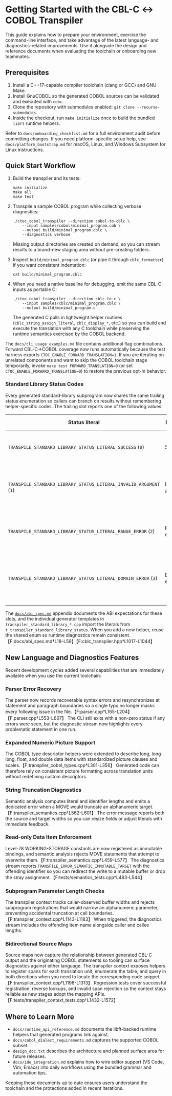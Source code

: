 # Getting Started with the CBL-C ↔ COBOL Transpiler

This guide explains how to prepare your environment, exercise the command-line interface, and take advantage of the latest language- and diagnostics-related improvements. Use it alongside the design and reference documents when evaluating the toolchain or onboarding new teammates.

## Prerequisites

1. Install a C++17-capable compiler toolchain (clang or GCC) and GNU Make.
2. Install GnuCOBOL so the generated COBOL sources can be validated and executed with `cobc`.
3. Clone the repository with submodules enabled: `git clone --recurse-submodules`.
4. Inside the checkout, run `make initialize` once to build the bundled `libft` runtime helpers.

Refer to `docs/onboarding_checklist.md` for a full environment audit before committing changes. If you need platform-specific setup help, see `docs/platform_bootstrap.md` for macOS, Linux, and Windows Subsystem for Linux instructions.

## Quick Start Workflow

1. Build the transpiler and its tests:
   ```
   make initialize
   make all
   make test
   ```
2. Transpile a sample COBOL program while collecting verbose diagnostics:
   ```
   ./ctoc_cobol_transpiler --direction cobol-to-cblc \
       --input samples/cobol/minimal_program.cob \
       --output build/minimal_program.cblc \
       --diagnostics verbose
   ```
   Missing output directories are created on demand, so you can stream results to a brand-new staging area without pre-creating folders.
3. Inspect `build/minimal_program.cblc` (or pipe it through `cblc_formatter`) if you want consistent indentation:
   ```
   cat build/minimal_program.cblc
   ```

4. When you need a native baseline for debugging, emit the same CBL-C inputs as portable C:
   ```
   ./ctoc_cobol_transpiler --direction cblc-to-c \
       --input samples/cblc/minimal_program.cblc \
       --output build/minimal_program.c
   ```
   The generated C pulls in lightweight helper routines (`cblc_string_assign_literal`, `cblc_display_*`, etc.) so you can build and execute the translation with any C toolchain while preserving the runtime semantics exercised by the COBOL backend.

The `docs/cli_usage_examples.md` file contains additional flag combinations. Forward CBL-C→COBOL coverage now runs automatically because the test harness exports `CTOC_ENABLE_FORWARD_TRANSLATION=1`. If you are iterating on unrelated components and want to skip the COBOL toolchain stage temporarily, invoke `make test FORWARD_TRANSLATION=0` (or set `CTOC_ENABLE_FORWARD_TRANSLATION=0`) to restore the previous opt-in behavior.

### Standard Library Status Codes

Every generated standard-library subprogram now shares the same trailing status enumeration so callers can branch on results without remembering helper-specific codes. The trailing slot reports one of the following values:

| Status literal | Meaning | When it occurs |
| --- | --- | --- |
| `TRANSPILE_STANDARD_LIBRARY_STATUS_LITERAL_SUCCESS` (`0`) | Success | The helper completed without validation problems. |
| `TRANSPILE_STANDARD_LIBRARY_STATUS_LITERAL_INVALID_ARGUMENT` (`1`) | Invalid argument | Callers provided malformed input, such as non-digit characters to `CBLC-ATOI`. |
| `TRANSPILE_STANDARD_LIBRARY_STATUS_LITERAL_RANGE_ERROR` (`2`) | Range error | The helper detected overflow or a value that could not fit in the target. |
| `TRANSPILE_STANDARD_LIBRARY_STATUS_LITERAL_DOMAIN_ERROR` (`3`) | Domain error | Mathematical domain checks failed (for example, a negative operand passed to `CBLC-SQRT`). |

The [`docs/abi_spec.md`](abi_spec.md) appendix documents the ABI expectations for these slots, and the individual generator templates in `transpiler_standard_library_*.cpp` import the literals from `t_transpiler_standard_library_status`. When you add a new helper, reuse the shared enum so runtime diagnostics remain consistent.【F:docs/abi_spec.md†L18-L59】【F:cblc_transpiler.hpp†L1017-L1044】

## New Language and Diagnostics Features

Recent development cycles added several capabilities that are immediately available when you use the current toolchain:

### Parser Error Recovery

The parser now records recoverable syntax errors and resynchronizes at statement and paragraph boundaries so a single typo no longer masks every following issue in the file.【F:parser.cpp†L165-L204】【F:parser.cpp†L553-L607】 The CLI still exits with a non-zero status if any errors were seen, but the diagnostic stream now highlights every problematic statement in one run.

### Expanded Numeric Picture Support

The COBOL type descriptor helpers were extended to describe long, long long, float, and double data items with standardized picture clauses and scales.【F:transpiler_cobol_types.cpp†L301-L356】 Generated code can therefore rely on consistent picture formatting across translation units without redefining custom descriptors.

### String Truncation Diagnostics

Semantic analysis computes literal and identifier lengths and emits a dedicated error when a MOVE would truncate an alphanumeric target.【F:transpiler_semantics.cpp†L562-L601】 The error message reports both the source and target widths so you can resize fields or adjust literals with immediate feedback.

### Read-only Data Item Enforcement

Level-78 WORKING-STORAGE constants are now registered as immutable bindings, and semantic analysis rejects MOVE statements that attempt to overwrite them.【F:transpiler_semantics.cpp†L459-L577】 The diagnostics stream reports `TRANSPILE_ERROR_SEMANTIC_IMMUTABLE_TARGET` with the offending identifier so you can redirect the write to a mutable buffer or drop the stray assignment.【F:tests/semantics_tests.cpp†L483-L544】

### Subprogram Parameter Length Checks

The transpiler context tracks caller-observed buffer widths and rejects subprogram registrations that would narrow an alphanumeric parameter, preventing accidental truncation at call boundaries.【F:transpiler_context.cpp†L1143-L1183】 When triggered, the diagnostics stream includes the offending item name alongside caller and callee lengths.

### Bidirectional Source Maps

Source maps now capture the relationship between generated CBL-C output and the originating COBOL statements so tooling can surface diagnostics against either language. The transpiler context exposes helpers to register spans for each translation unit, enumerate the table, and query in both directions when you need to locate the corresponding code snippet.【F:transpiler_context.cpp†L1198-L1313】 Regression tests cover successful registration, reverse lookups, and invalid span rejection so the context stays reliable as new stages adopt the mapping APIs.【F:tests/transpiler_context_tests.cpp†L1432-L1572】

## Where to Learn More

* `docs/runtime_api_reference.md` documents the libft-backed runtime helpers that generated programs link against.
* `docs/cobol_dialect_requirements.md` captures the supported COBOL subset.
* `design_doc.txt` describes the architecture and planned surface area for future releases.
* `docs/ide_integration.md` explains how to wire editor support (VS Code, Vim, Emacs) into daily workflows using the bundled grammar and automation tips.

Keeping these documents up to date ensures users understand the toolchain and the protections added in recent iterations.
